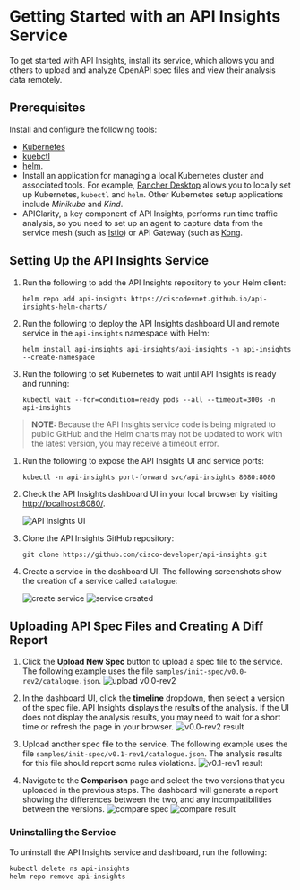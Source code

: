 # Getting Started with an API Insights Service

To get started with API Insights, install its service, which allows you and others to upload and analyze OpenAPI spec files and view their analysis data remotely.

## Prerequisites

Install and configure the following tools:
* [Kubernetes](https://kubernetes.io/)
* [kuebctl](https://kubernetes.io/docs/reference/kubectl/)
* [helm](https://helm.sh/).
* Install an application for managing a local Kubernetes cluster and associated tools. For example, [Rancher Desktop](https://rancherdesktop.io/) allows you to locally set up Kubernetes, `kubectl` and `helm`. Other Kubernetes setup applications include *Minikube* and *Kind*.
* APIClarity, a key component of API Insights, performs run time traffic analysis, so you need to set up an agent to capture data from the service mesh (such as [Istio](https://istio.io/)) or API Gateway (such as [Kong](https://konghq.com/).

## Setting Up the API Insights Service

1. Run the following to add the API Insights repository to your Helm client:
   ```shell
   helm repo add api-insights https://ciscodevnet.github.io/api-insights-helm-charts/
   ```

1. Run the following to deploy the API Insights dashboard UI and remote service in the `api-insights` namespace with Helm:
   ```shell
   helm install api-insights api-insights/api-insights -n api-insights --create-namespace
   ```

1. Run the following to set Kubernetes to wait until API Insights is ready and running:
   ```shell
   kubectl wait --for=condition=ready pods --all --timeout=300s -n api-insights
   ```

> **NOTE:** Because the API Insights service code is being migrated to public GitHub and the Helm charts may not be updated to work with the latest version, you may receive a timeout error.

1. Run the following to expose the API Insights UI and service ports:
   ```shell
   kubectl -n api-insights port-forward svc/api-insights 8080:8080
   ```

1. Check the API Insights dashboard UI in your local browser by visiting [http://localhost:8080/](http://localhost:8080/).

    ![API Insights UI](/images/get-started/api-insights-ui.png)

1. Clone the API Insights GitHub repository:
    ```
    git clone https://github.com/cisco-developer/api-insights.git
    ```
1. Create a service in the dashboard UI. The following screenshots show the creation of a service called `catalogue`:

    ![create service](/images/get-started/add-service.png)
    ![service created](/images/get-started/service-added.png)

## Uploading API Spec Files and Creating A Diff Report

1. Click the **Upload New Spec** button to upload a spec file to the service. The following example uses the file `samples/init-spec/v0.0-rev2/catalogue.json`.
    ![upload v0.0-rev2](/images/get-started/upload-spec-v0.0-rev2.png)

1. In the dashboard UI, click the **timeline** dropdown, then select a version of the spec file. API Insights displays the results of the analysis. If the UI does not display the analysis results, you may need to wait for a short time or refresh the page in your browser.
    ![v0.0-rev2 result](/images/get-started/v0.0-rev2-result.png)

1. Upload another spec file to the service. The following example uses the file `samples/init-spec/v0.1-rev1/catalogue.json`. The analysis results for this file should report some rules violations.
    ![v0.1-rev1 result](/images/get-started/v0.1-rev1-result.png)

1. Navigate to the **Comparison** page and select the two versions that you uploaded in the previous steps. The dashboard will generate a report showing the differences between the two, and any incompatibilities between the versions.
    ![compare spec](/images/get-started/compare-spec.png)
    ![compare result](/images/get-started/compare-result.png)

### Uninstalling the Service
To uninstall the API Insights service and dashboard, run the following:

   ```shell
   kubectl delete ns api-insights
   helm repo remove api-insights  
   ```
